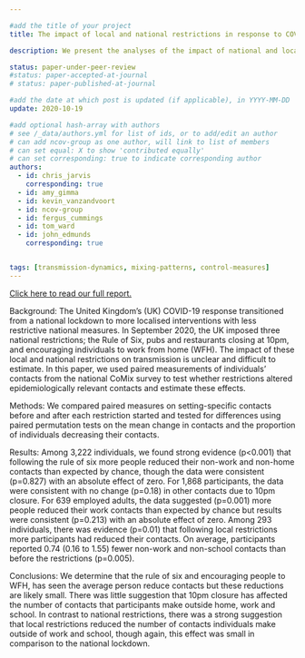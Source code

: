 ```yaml
---

#add the title of your project
title: The impact of local and national restrictions in response to COVID-19 on social contacts in the UK: a longitudinal natural experiment

description: We present the analyses of the impact of national and local restrictions on the number of setting-specific contacts that people have prior to and during the restrictions from an ongoing survey (CoMix) which tracks social contact behaviour during the Covid-19 pandemic.

status: paper-under-peer-review
#status: paper-accepted-at-journal
# status: paper-published-at-journal

#add the date at which post is updated (if applicable), in YYYY-MM-DD
update: 2020-10-19

#add optional hash-array with authors
# see /_data/authors.yml for list of ids, or to add/edit an author
# can add ncov-group as one author, will link to list of members
# can set equal: X to show 'contributed equally'
# can set corresponding: true to indicate corresponding author
authors:
  - id: chris_jarvis
    corresponding: true
  - id: amy_gimma
  - id: kevin_vanzandvoort
  - id: ncov-group
  - id: fergus_cummings
  - id: tom_ward
  - id: john_edmunds
    corresponding: true


tags: [transmission-dynamics, mixing-patterns, control-measures]
---
```


<a target = "_blank" href="reports/LSHTM-CMMID-20201019-CoMix-national_local_restrictions.pdf" title="CoMix full report">Click here to read our full report.</a>

Background: 
The United Kingdom’s (UK) COVID-19 response transitioned from a national lockdown to more localised interventions with less restrictive national measures. In September 2020, the UK imposed three national restrictions; the Rule of Six, pubs and restaurants closing at 10pm, and encouraging individuals to work from home (WFH). 
The impact of these local and national restrictions on transmission is unclear and difficult to estimate. In this paper, we used paired measurements of individuals’ contacts from the national CoMix survey to test whether restrictions altered epidemiologically relevant contacts and estimate these effects. 

Methods:
We compared paired measures on setting-specific contacts before and after each restriction started and tested for differences using paired permutation tests on the mean change in contacts and the proportion of individuals decreasing their contacts. 

Results: 
Among 3,222 individuals, we found strong evidence (p<0.001) that following the rule of six more people reduced their non-work and non-home contacts than expected by chance, though the data were consistent (p=0.827) with an absolute effect of zero. For 1,868 participants, the data were consistent with no change (p=0.18) in other contacts due to 10pm closure. For 639 employed adults, the data suggested (p=0.001) more people reduced their work contacts than expected by chance but results were consistent (p=0.213) with an absolute effect of zero. Among 293 individuals, there was evidence (p=0.01) that following local restrictions more participants had reduced their contacts. On average, participants reported 0.74 (0.16 to 1.55) fewer non-work and non-school contacts than before the restrictions (p=0.005).

Conclusions:
We determine that the rule of six and encouraging people to WFH, has seen the average person reduce contacts but these reductions are likely small. There was little suggestion that 10pm closure has affected the number of contacts that participants make outside home, work and school. In contrast to national restrictions, there was a strong suggestion that local restrictions reduced the number of contacts individuals make outside of work and school, though again, this effect was small in comparison to the national lockdown. 


<br />

